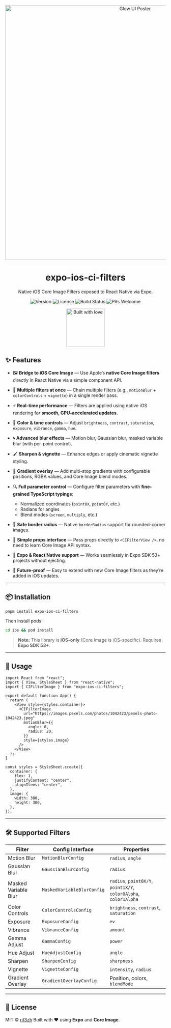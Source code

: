 <div align="center">
  <img src="https://raw.githubusercontent.com/rit3zh/expo-ios-ci-filters/main/assets/cifilters.jpg" alt="Glow UI Poster" width="800" />
</div>

<h1 align="center">expo-ios-ci-filters</h1>

<p align="center">
  Native iOS Core Image Filters exposed to React Native via Expo.
</p>

<div align="center">
  <p>
    <img src="https://img.shields.io/npm/v/expo-ios-ci-filters.svg" alt="Version" />
    <img src="https://img.shields.io/badge/license-MIT-green.svg" alt="License" />
    <img src="https://img.shields.io/badge/build-passing-brightgreen.svg" alt="Build Status" />
    <img src="https://img.shields.io/badge/PRs-welcome-purple.svg" alt="PRs Welcome" />
  </p>

  <p>
    <img src="http://forthebadge.com/images/badges/built-with-love.svg" alt="Built with love" width="120px" />
  </p>
</div>

## ✨ Features

- 🖼 **Bridge to iOS Core Image** — Use Apple’s **native Core Image filters** directly in React Native via a simple component API.
- 🔄 **Multiple filters at once** — Chain multiple filters (e.g., `motionBlur` + `colorControls` + `vignette`) in a single render pass.
- ⚡ **Real-time performance** — Filters are applied using native iOS rendering for **smooth, GPU-accelerated updates**.
- 🎨 **Color & tone controls** — Adjust `brightness`, `contrast`, `saturation`, `exposure`, `vibrance`, `gamma`, `hue`.
- 🌀 **Advanced blur effects** — Motion blur, Gaussian blur, masked variable blur (with per-point control).
- 🖌 **Sharpen & vignette** — Enhance edges or apply cinematic vignette styling.
- 🌈 **Gradient overlay** — Add multi-stop gradients with configurable positions, RGBA values, and Core Image blend modes.
- 🔍 **Full parameter control** — Configure filter parameters with **fine-grained TypeScript typings**:
  - Normalized coordinates (`point0X`, `point0Y`, etc.)
  - Radians for angles
  - Blend modes (`screen`, `multiply`, etc.)

- 📏 **Safe border radius** — Native `borderRadius` support for rounded-corner images.
- 🧩 **Simple props interface** — Pass props directly to `<CIFilterView />`, no need to learn Core Image API syntax.
- 📱 **Expo & React Native support** — Works seamlessly in Expo SDK 53+ projects without ejecting.
- 🔮 **Future-proof** — Easy to extend with new Core Image filters as they’re added in iOS updates.

---

## 📦 Installation

```sh
pnpm install expo-ios-ci-filters
```

Then install pods:

```sh
cd ios && pod install
```

> **Note:** This library is **iOS-only** (Core Image is iOS-specific).
> Requires **Expo SDK 53+**.

---

## 🚀 Usage

```tsx
import React from "react";
import { View, StyleSheet } from "react-native";
import { CIFilterImage } from "expo-ios-ci-filters";

export default function App() {
  return (
    <View style={styles.container}>
      <CIFilterImage
        url="https://images.pexels.com/photos/1042423/pexels-photo-1042423.jpeg"
        motionBlur={{
          angle: 0,
          radius: 20,
        }}
        style={styles.image}
      />
    </View>
  );
}

const styles = StyleSheet.create({
  container: {
    flex: 1,
    justifyContent: "center",
    alignItems: "center",
  },
  image: {
    width: 300,
    height: 300,
  },
});
```

---

## 🛠 Supported Filters

| Filter               | Config Interface           | Properties                                                       |
| -------------------- | -------------------------- | ---------------------------------------------------------------- |
| Motion Blur          | `MotionBlurConfig`         | `radius`, `angle`                                                |
| Gaussian Blur        | `GaussianBlurConfig`       | `radius`                                                         |
| Masked Variable Blur | `MaskedVariableBlurConfig` | `radius`, `point0X/Y`, `point1X/Y`, `color0Alpha`, `color1Alpha` |
| Color Controls       | `ColorControlsConfig`      | `brightness`, `contrast`, `saturation`                           |
| Exposure             | `ExposureConfig`           | `ev`                                                             |
| Vibrance             | `VibranceConfig`           | `amount`                                                         |
| Gamma Adjust         | `GammaConfig`              | `power`                                                          |
| Hue Adjust           | `HueAdjustConfig`          | `angle`                                                          |
| Sharpen              | `SharpenConfig`            | `sharpness`                                                      |
| Vignette             | `VignetteConfig`           | `intensity`, `radius`                                            |
| Gradient Overlay     | `GradientOverlayConfig`    | Position, colors, `blendMode`                                    |

---

## 📜 License

MIT © [rit3zh](https://github.com/rit3zh)
Built with ❤️ using **Expo** and **Core Image**.
